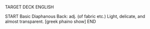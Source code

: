 TARGET DECK
ENGLISH

START
Basic
Diaphanous
Back: adj. (of fabric etc.) Light, delicate, and almost transparent. [greek phaino show]
END
